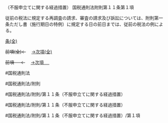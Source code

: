 （不服申立てに関する経過措置）
国税通則法附則第１１条第１項

従前の税法に規定する再調査の請求、審査の請求及び訴訟については、附則第一条ただし書（施行期日の特例）に規定する日の前日までは、従前の税法の例による。

[条(全)](国税通則法＿＿＿＿附則第１１条_.md)

~~前項(全)←~~　  [→次項(全)](国税通則法＿＿＿＿附則第１１条第２項_.md)

~~前項 　 ←~~　  [→次項 　 ](国税通則法＿＿＿＿附則第１１条第２項.md)



#国税通則法

#国税通則法/附則

#国税通則法/附則/第１１条（不服申立てに関する経過措置）

#国税通則法/附則/第１１条（不服申立てに関する経過措置）

#国税通則法/附則/第１１条（不服申立てに関する経過措置）/第１項

